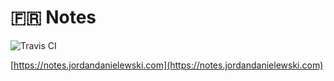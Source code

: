 # :fr: Notes

![Travis CI](https://api.travis-ci.org/jordandanielewski/notes.svg)

[https://notes.jordandanielewski.com](https://notes.jordandanielewski.com)
